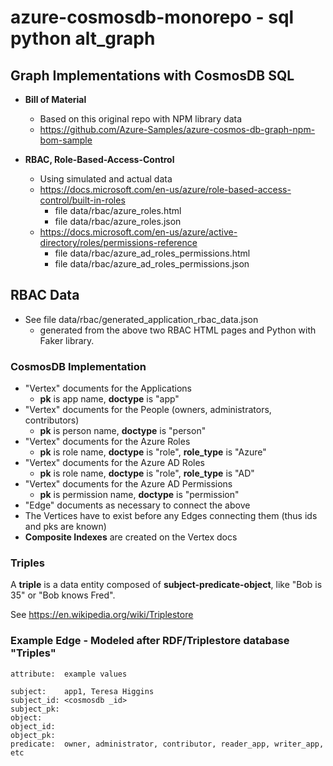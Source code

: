 # azure-cosmosdb-monorepo - sql python alt_graph

## Graph Implementations with CosmosDB SQL

- **Bill of Material**
  - Based on this original repo with NPM library data
  - https://github.com/Azure-Samples/azure-cosmos-db-graph-npm-bom-sample 
  
- **RBAC, Role-Based-Access-Control**
  - Using simulated and actual data
  - https://docs.microsoft.com/en-us/azure/role-based-access-control/built-in-roles
    - file data/rbac/azure_roles.html
    - file data/rbac/azure_roles.json
  - https://docs.microsoft.com/en-us/azure/active-directory/roles/permissions-reference
    - file data/rbac/azure_ad_roles_permissions.html
    - file data/rbac/azure_ad_roles_permissions.json

## RBAC Data

  - See file data/rbac/generated_application_rbac_data.json
    - generated from the above two RBAC HTML pages and Python with Faker library.

### CosmosDB Implementation

- "Vertex" documents for the Applications
  - **pk** is app name, **doctype** is "app"
- "Vertex" documents for the People (owners, administrators, contributors)
  - **pk** is person name, **doctype** is "person"
- "Vertex" documents for the Azure Roles
  - **pk** is role name, **doctype** is "role", **role_type** is "Azure"
- "Vertex" documents for the Azure AD Roles
  - **pk** is role name, **doctype** is "role", **role_type** is "AD"
- "Vertex" documents for the Azure AD Permissions
  - **pk** is permission name, **doctype** is "permission"
- "Edge" documents as necessary to connect the above
- The Vertices have to exist before any Edges connecting them (thus ids and pks are known)
- **Composite Indexes** are created on the Vertex docs

### Triples

A **triple** is a data entity composed of **subject-predicate-object**, like "Bob is 35" or "Bob knows Fred".

See https://en.wikipedia.org/wiki/Triplestore

### Example Edge - Modeled after RDF/Triplestore database "Triples"

```
attribute:  example values

subject:    app1, Teresa Higgins
subject_id: <cosmosdb _id>
subject_pk: 
object:     
object_id:  
object_pk:  
predicate:  owner, administrator, contributor, reader_app, writer_app, etc 
```
